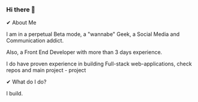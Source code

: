 ### Hi there 👋

✔ About Me

I am in a perpetual Beta mode, a "wannabe" Geek, a Social Media and Communication addict.

Also, a Front End Developer with more than 3 days experience.

I do have proven experience in building Full-stack web-applications, check repos and main project - project

✔ What do I do?

I build.



<!--
**proemistayafr/proemistayafr** is a ✨ _special_ ✨ repository because its `README.md` (this file) appears on your GitHub profile.

Here are some ideas to get you started:

- 🔭 I’m currently working on ...
- 🌱 I’m currently learning ...
- 👯 I’m looking to collaborate on 
- 🤔 I’m looking for help with ...
- 💬 Ask me about ...
- 📫 How to reach me: ...
- 😄 Pronouns: ...
- ⚡ Fun fact: ...
-->
